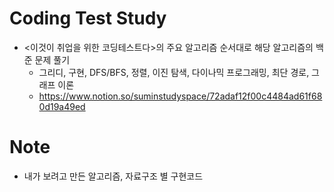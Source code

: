 # Coding Test Study
- <이것이 취업을 위한 코딩테스트다>의 주요 알고리즘 순서대로 해당 알고리즘의 백준 문제 풀기
    - 그리디, 구현, DFS/BFS, 정렬, 이진 탐색, 다이나믹 프로그래밍, 최단 경로, 그래프 이론
    - https://www.notion.so/suminstudyspace/72adaf12f00c4484ad61f680d19a49ed

# Note
- 내가 보려고 만든 알고리즘, 자료구조 별 구현코드
